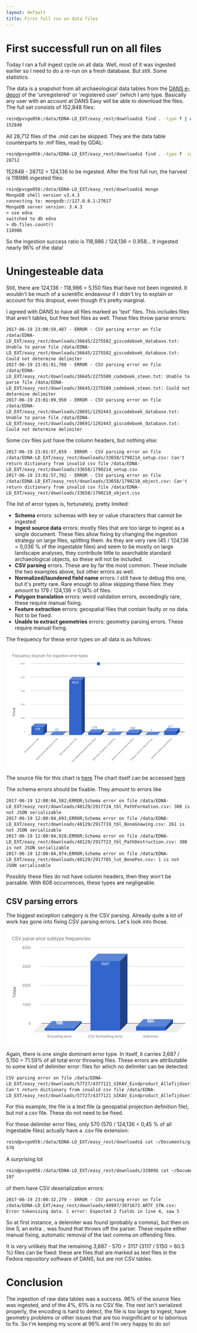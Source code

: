```yaml
---
layout: default
title: First full run on data files
---
```


# First successfull run on all files
Today I ran a full ingest cycle on all data. Well, most of it was ingested earlier so I need to do a re-run on a fresh database. But still. Some statistics.

The data is a snapshot from all archaeological data tables from the [DANS e-depot](https://easy.dans.knaw.nl) of the 'unregistered' or 'registered user' (which I am) type. Basically any user with an account at DANS Easy will be able to download the files. The full set consists of 152,848 files:

```bash
rein@pvsge056:/data/EDNA-LD_EXT/easy_rest/downloads$ find . -type f | wc -l
152848
```

All 28,712 files of the .mid can be skipped. They are the data table counterparts to .mif files, read by GDAL:
```bash
rein@pvsge056:/data/EDNA-LD_EXT/easy_rest/downloads$ find . -type f -iname *.mid | wc -l
28712
```

152848 - 28712 = 124,136 to be ingested. After the first full run, the harvest is 118986 ingested files:
```
rein@pvsge056:/data/EDNA-LD_EXT/easy_rest/downloads$ mongo
MongoDB shell version v3.4.3
connecting to: mongodb://127.0.0.1:27017
MongoDB server version: 3.4.3
> use edna
switched to db edna
> db.files.count()
118986

```

So the ingestion success ratio is 118,986 / 124,136 = 0.958...
It ingested nearly 96% of the data!

# Uningesteable data
Still, there are 124,136 - 118,986 = 5,150 files that have not been ingested. It wouldn't be much of a scientific endeavour if I didn't try to explain or account for this dropout, even though it's pretty marginal.

I agreed with DANS to have all files marked as 'text' files. This includes files that aren't tables, but free text files as well. These files throw parse errors: 
```
2017-06-19 23:00:59,487 - ERROR - CSV parsing error on file /data/EDNA-LD_EXT/easy_rest/downloads/36645/2275582_giscodeboek_database.txt: Unable to parse file /data/EDNA-LD_EXT/easy_rest/downloads/36645/2275582_giscodeboek_database.txt: Could not determine delimiter
2017-06-19 23:01:01,700 - ERROR - CSV parsing error on file /data/EDNA-LD_EXT/easy_rest/downloads/36645/2275580_codeboek_steen.txt: Unable to parse file /data/EDNA-LD_EXT/easy_rest/downloads/36645/2275580_codeboek_steen.txt: Could not determine delimiter
2017-06-19 23:01:09,950 - ERROR - CSV parsing error on file /data/EDNA-LD_EXT/easy_rest/downloads/28691/1292443_giscodeboek_database.txt: Unable to parse file /data/EDNA-LD_EXT/easy_rest/downloads/28691/1292443_giscodeboek_database.txt: Could not determine delimiter
```

Some csv files just have the column headers, but nothing else:
```
2017-06-19 23:01:57,659 - ERROR - CSV parsing error on file /data/EDNA-LD_EXT/easy_rest/downloads/33658/1790214_setup.csv: Can't return dictionary from invalid csv file /data/EDNA-LD_EXT/easy_rest/downloads/33658/1790214_setup.csv
2017-06-19 23:01:57,782 - ERROR - CSV parsing error on file /data/EDNA-LD_EXT/easy_rest/downloads/33658/1790210_object.csv: Can't return dictionary from invalid csv file /data/EDNA-LD_EXT/easy_rest/downloads/33658/1790210_object.csv
```

The list of error types is, fortunately, pretty limited:

- **Schema** errors: schemas with key or value characters that cannot be ingested 
- **Ingest source data** errors: mostly files that are too large to ingest as a single document. These files allow fixing by changing the ingestion strategy on large files, splitting them. As they are very rare (45 / 124,136 = 0,036 % of the ingestable files) and seem to be mostly on large landscape analyses, they contribute little to searchable standard archaeological objects, so these will not be included.
- **CSV parsing** errors. These are by far the most common. These include the two examples above, but other errors as well.
- **Normalized/laundered field name** errors: I still have to debug this one, but it's pretty rare. Rare enough to allow skipping these files: they amount to 179 / 124,136 = 0,14% of files.
- **Polygon translation** errors: weird validation errors, exceedingly rare, these require manual fixing.
- **Feature extraction** errors: geospatial files that contain faulty or no data. Not to be fixed.
- **Unable to extract geometries** errors: geometry parsing errors. These require manual fixing.

The frequency for these error types on all data is as follows:
 
![Error type frequencies](/images/chart-ingestion-error.png)

The source file for this chart is [here](https://github.com/reinvantveer/edna-ld/blob/master/etl/first-full-run.log.txt)
The chart itself can be accessed [here](https://docs.google.com/spreadsheets/d/1aZk-ikGE52UW5CMbV1KWJ22nCtW9f5TvKEcZPrrWpI4/edit?usp=sharing)

The schema errors should be fixable. They amount to errors like 
```
2017-06-19 12:00:04,582;ERROR;Schema error on file /data/EDNA-LD_EXT/easy_rest/downloads/48129/2917724_tbl_PathFormation.csv: 308 is not JSON serializable
2017-06-19 12:00:04,693;ERROR;Schema error on file /data/EDNA-LD_EXT/easy_rest/downloads/48129/2917719_tbl_BoneGnawing.csv: 261 is not JSON serializable
2017-06-19 12:00:04,928;ERROR;Schema error on file /data/EDNA-LD_EXT/easy_rest/downloads/48129/2917723_tbl_PathDestruction.csv: 308 is not JSON serializable
2017-06-19 12:00:04,974;ERROR;Schema error on file /data/EDNA-LD_EXT/easy_rest/downloads/48129/2917705_lut_BonePos.csv: 1 is not JSON serializable
```

Possibly these files do not have column headers, then they won't be parsable. With 608 occurrences, these types are negligeable.

## CSV parsing errors
The biggest exception category is the CSV parsing. Already quite a lot of work has gone into fixing CSV parsing errors. Let's look into those.

![CSV parse error subtype frequencies](/images/chart-csv-parse-error.png)

Again, there is one single dominant error type. In itself, it carries 3,687 / 5,150 = 71.59% of all total error throwing files. These errors are attributable to some kind of delimiter error: files for which no delimiter can be detected:

```
CSV parsing error on file /data/EDNA-LD_EXT/easy_rest/downloads/57727/4377121_UIKAV_Eindproduct_AlleTijdseries_AlleLegendas.prj: Can't return dictionary from invalid csv file /data/EDNA-LD_EXT/easy_rest/downloads/57727/4377121_UIKAV_Eindproduct_AlleTijdseries_AlleLegendas.prj
```
For this example, the file is a text file (a geospatial projection definition file), but not a csv file. These do not need to be fixed.

For these delimiter error files, only 570 (570 / 124,136 = 0,45 % of all ingestable files) actually have a .csv file extension:

```bash
rein@pvsge056:/data/EDNA-LD_EXT/easy_rest/downloads$ cat ~/Documents/git/edna-ld/etl/first-full-run.log.txt | grep 'CSV parsing error' | grep .csv | wc -l
570
```

A surprising lot 
```bash
rein@pvsge056:/data/EDNA-LD_EXT/easy_rest/downloads/32989$ cat ~/Documents/git/edna-ld/etl/first-full-run.log.txt | grep 'CSV parsing error' | grep .csv | grep Expected | wc -l
197
```
of them have CSV deserialization errors:
```
2017-06-19 23:00:32,279 - ERROR - CSV parsing error on file /data/EDNA-LD_EXT/easy_rest/downloads/48997/3071673_ARTF_STN.csv: Error tokenizing data. C error: Expected 2 fields in line 4, saw 5
```

So at first instance, a delemiter was found (probably a comma), but then on line 5, an extra `,` was found that throws off the parser. These require either manual fixing, automatic removal of the last comma on offending files.

It is very unlikely that the remaining 3,687 - 570 = 3117 (3117 / 5150 = 60.5 %) files can be fixed: these are files that are marked as text files in the Fedora repository software of DANS, but are not CSV tables.

# Conclusion
The ingestion of raw data tables was a success. 96% of the source files was ingested, and of the 4%, 61% is no CSV file. The rest isn't serialized properly, the encoding is hard to detect, the file is too large to ingest, have geometry problems or other issues that are too insignificant or to laborious to fix. So I'm keeping my score at 96% and I'm very happy to do so! 